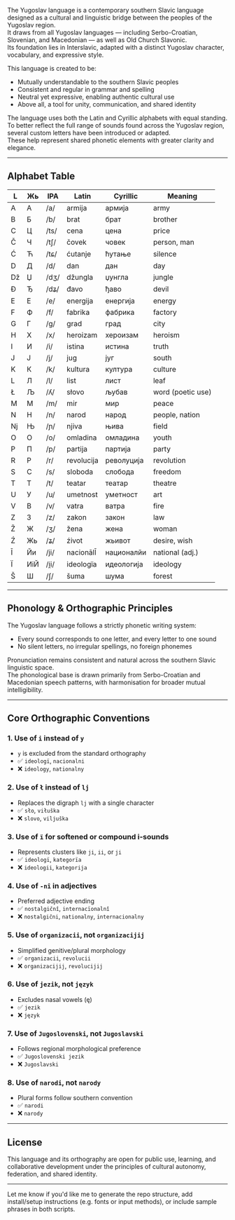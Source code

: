 The Yugoslav language is a contemporary southern Slavic language designed as a cultural and linguistic bridge between the peoples of the Yugoslav region.  
It draws from all Yugoslav languages — including Serbo-Croatian, Slovenian, and Macedonian — as well as Old Church Slavonic.  
Its foundation lies in Interslavic, adapted with a distinct Yugoslav character, vocabulary, and expressive style.

This language is created to be:

- Mutually understandable to the southern Slavic peoples  
- Consistent and regular in grammar and spelling  
- Neutral yet expressive, enabling authentic cultural use  
- Above all, a tool for unity, communication, and shared identity  

The language uses both the Latin and Cyrillic alphabets with equal standing.  
To better reflect the full range of sounds found across the Yugoslav region, several custom letters have been introduced or adapted.  
These help represent shared phonetic elements with greater clarity and elegance.

---

## Alphabet Table

| L | Жь | IPA    | Latin       | Cyrillic     | Meaning             |
|---|----|--------|-------------|--------------|---------------------|
| A | А  | /a/    | armija      | армија       | army                |
| B | Б  | /b/    | brat        | брат         | brother             |
| C | Ц  | /ts/   | cena        | цена         | price               |
| Č | Ч  | /tʃ/   | čovek       | човек        | person, man         |
| Ć | Ћ  | /tɕ/   | ćutanje     | ћутање       | silence             |
| D | Д  | /d/    | dan         | дан          | day                 |
| Dž| Џ  | /dʒ/   | džungla     | џунгла       | jungle              |
| Đ | Ђ  | /dʑ/   | đavo        | ђаво         | devil               |
| E | Е  | /e/    | energija    | енергија     | energy              |
| F | Ф  | /f/    | fabrika     | фабрика      | factory             |
| G | Г  | /ɡ/    | grad        | град         | city                |
| H | Х  | /x/    | heroizam    | хероизам     | heroism             |
| I | И  | /i/    | istina      | истина       | truth               |
| J | Ј  | /j/    | jug         | југ          | south               |
| K | К  | /k/    | kultura     | култура      | culture             |
| L | Л  | /l/    | list        | лист         | leaf                |
| Ł | Љ  | /ʎ/    | słovo       | љубав        | word (poetic use)   |
| M | М  | /m/    | mir         | мир          | peace               |
| N | Н  | /n/    | narod       | народ        | people, nation      |
| Nj| Њ  | /ɲ/    | njiva       | њива         | field               |
| O | О  | /o/    | omladina    | омладина     | youth               |
| P | П  | /p/    | partija     | партија      | party               |
| R | Р  | /r/    | revolucija  | револуција   | revolution          |
| S | С  | /s/    | sloboda     | слобода      | freedom             |
| T | Т  | /t/    | teatar      | театар       | theatre             |
| U | У  | /u/    | umetnost    | уметност     | art                 |
| V | В  | /v/    | vatra       | ватра        | fire                |
| Z | З  | /z/    | zakon       | закон        | law                 |
| Ž | Ж  | /ʒ/    | žena        | жена         | woman               |
| Ź | Жь | /ʑ/    | źivot       | жьивот       | desire, wish        |
| Ī | Йи | /ji/   | nacionālĪ   | националйи   | national (adj.)     |
| Ï | ИiЙ| /i̯i/  | ideologïa   | идеологија   | ideology            |
| Š | Ш  | /ʃ/    | šuma        | шума         | forest              |

---

## Phonology & Orthographic Principles

The Yugoslav language follows a strictly phonetic writing system:
- Every sound corresponds to one letter, and every letter to one sound  
- No silent letters, no irregular spellings, no foreign phonemes  

Pronunciation remains consistent and natural across the southern Slavic linguistic space.  
The phonological base is drawn primarily from Serbo-Croatian and Macedonian speech patterns, with harmonisation for broader mutual intelligibility.

---

## Core Orthographic Conventions

### 1. Use of `i` instead of `y`
- `y` is excluded from the standard orthography  
- ✅ `ideologï`, `nacionalni`  
- ❌ `ideology`, `nationalny`

### 2. Use of `ł` instead of `lj`
- Replaces the digraph `lj` with a single character  
- ✅ `sło`, `viłuška`  
- ❌ `slovo`, `viljuška`

### 3. Use of `ï` for softened or compound i-sounds
- Represents clusters like `ji`, `ii`, or `ji`  
- ✅ `ideologï`, `kategorïa`  
- ❌ `ideologii`, `kategorija`

### 4. Use of `-nî` in adjectives
- Preferred adjective ending  
- ✅ `nostalgičnî`, `internacïonalnî`  
- ❌ `nostalgični`, `nationalny`, `internacionalny`

### 5. Use of `organizacii`, not `organizacijij`
- Simplified genitive/plural morphology  
- ✅ `organizacii`, `revolucii`  
- ❌ `organizacijij`, `revolucijij`

### 6. Use of `jezik`, not `język`
- Excludes nasal vowels (ę)  
- ✅ `jezik`  
- ❌ `język`

### 7. Use of `Jugoslovenski`, not `Jugoslavski`
- Follows regional morphological preference  
- ✅ `Jugoslovenski jezik`  
- ❌ `Jugoslavski`

### 8. Use of `narodi`, not `narody`
- Plural forms follow southern convention  
- ✅ `narodi`  
- ❌ `narody`

---

## License

This language and its orthography are open for public use, learning, and collaborative development under the principles of cultural autonomy, federation, and shared identity.

---

Let me know if you'd like me to generate the repo structure, add install/setup instructions (e.g. fonts or input methods), or include sample phrases in both scripts.
